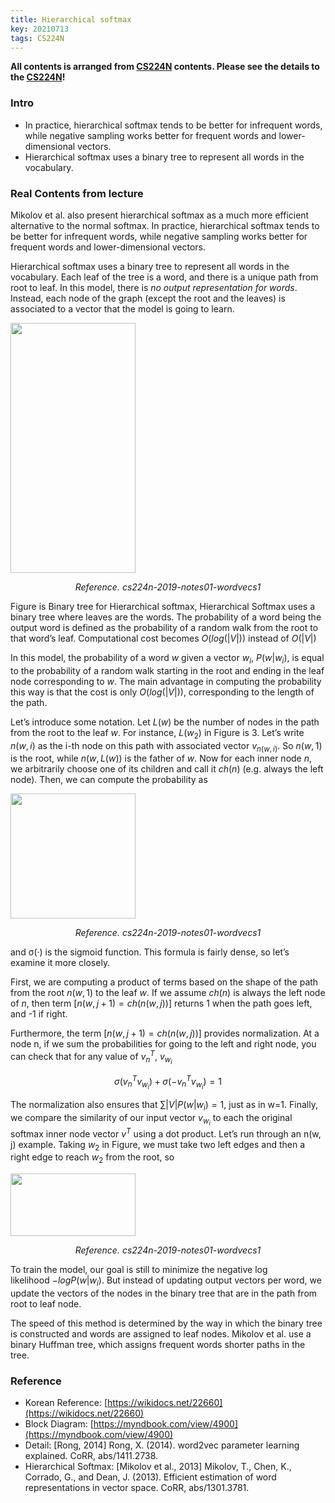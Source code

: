 ```yaml
---
title: Hierarchical softmax 
key: 20210713
tags: CS224N
---
```

**All contents is arranged from [CS224N](https://online.stanford.edu/artificial-intelligence/free-content?category=All&course=6097) contents. Please see the details to the [CS224N](https://online.stanford.edu/artificial-intelligence/free-content?category=All&course=6097)!**

### Intro
- In practice, hierarchical softmax tends to be better for infrequent words, while negative sampling works better for frequent words and lower-dimensional vectors.
- Hierarchical softmax uses a binary tree to represent all words in the vocabulary.

### Real Contents from lecture
    
Mikolov et al. also present hierarchical softmax as a much more efficient alternative to the normal softmax. In practice, hierarchical softmax tends to be better for infrequent words, while negative sampling works better for frequent words and lower-dimensional vectors.

Hierarchical softmax uses a binary tree to represent all words in the vocabulary. Each leaf of the tree is a word, and there is a unique path from root to leaf. In this model, there is *no output representation for words*. Instead, each node of the graph (except the root and the leaves) is associated to a vector that the model is going to learn.

<p>
    <img src="/assets/images/cs224n/w1/hierarchical-softmax/cs224n-2019-notes01-wordvecs1-hierarchical-structure.png" width="200" height="400" class="projects__article__img__center">
    <p align="center">
    <em class="projects__img__caption"> Reference. cs224n-2019-notes01-wordvecs1</em>
    </p>
</p>   

Figure is Binary tree for Hierarchical softmax, Hierarchical Softmax uses a binary tree where leaves are the words. The probability of a word being the output word is defined as the probability of a random walk from the root to that word’s leaf. Computational cost becomes $O(log(\lvert V\lvert ))$ instead of $O(\lvert V\lvert )$

In this model, the probability of a word *w* given a vector $w_i$, $P(w\lvert w_i)$, is equal to the probability of a random walk starting in the root and ending in the leaf node corresponding to *w*. The main advantage in computing the probability this way is that the cost is only $O(log(\lvert V\lvert ))$, corresponding to the length of the path.

Let’s introduce some notation. Let $L(w)$ be the number of nodes in the path from the root to the leaf $w$. For instance, $L(w_2)$ in Figure is 3. Let’s write $n(w, i)$ as the i-th node on this path with associated vector $v_{n(w,i)}$. So $n(w, 1)$ is the root, while $n(w, L(w))$ is the father of $w$. Now for each inner node $n$, we arbitrarily choose one of its children and call it $ch(n)$ (e.g. always the left node). Then, we can compute the probability as


<p>
    <img src="/assets/images/cs224n/w1/hierarchical-softmax/cs224n-2019-notes01-wordvecs1-hierarchical-prop.png" width="200" height="200" class="projects__article__img__center">
    <p align="center">
    <em class="projects__img__caption"> Reference. cs224n-2019-notes01-wordvecs1</em>
    </p>
</p>   

and σ(·) is the sigmoid function. This formula is fairly dense, so let’s examine it more closely. 

First, we are computing a product of terms based on the shape of the path from the root $n(w, 1)$ to the leaf $w$. If we assume $ch(n)$ is always the left node of $n$, then term $[n(w, j + 1) = ch(n(w, j))]$ returns 1 when the path goes left, and -1 if right.

Furthermore, the term $[n(w, j + 1) = ch(n(w, j))]$ provides normalization. At a node n, if we sum the probabilities for going to the left and right node, you can check that for any value of $v_n^T, \ v_{w_i}$

$$
    \sigma(v_n^Tv_{w_i}) + \sigma(-v_n^Tv_{w_i})=1
$$


The normalization also ensures that $∑\lvert V\lvert  P(w\lvert w_i) = 1$, just as in w=1. Finally, we compare the similarity of our input vector $v_{w_i}$ to each the original softmax inner node vector $v^T$ using a dot product. Let’s run through an n(w, j) example. Taking $w_2$ in Figure, we must take two left edges and then a right edge to reach $w_2$ from the root, so

<p>
    <img src="/assets/images/cs224n/w1/hierarchical-softmax/cs224n-2019-notes01-wordvecs1-hierarchical-equation.png" width="200" height="100" class="projects__article__img__center">
    <p align="center">
    <em class="projects__img__caption"> Reference. cs224n-2019-notes01-wordvecs1</em>
    </p>
</p>       


To train the model, our goal is still to minimize the negative log likelihood $-log P(w\lvert w_i )$. But instead of updating output vectors per word, we update the vectors of the nodes in the binary tree that are in the path from root to leaf node.

The speed of this method is determined by the way in which the binary tree is constructed and words are assigned to leaf nodes. Mikolov et al. use a binary Huffman tree, which assigns frequent words shorter paths in the tree.

### Reference

- Korean Reference: [https://wikidocs.net/22660](https://wikidocs.net/22660)
- Block Diagram: [https://myndbook.com/view/4900](https://myndbook.com/view/4900)
- Detail: [Rong, 2014] Rong, X. (2014). word2vec parameter learning explained. CoRR, abs/1411.2738.
- Hierarchical Softmax: [Mikolov et al., 2013] Mikolov, T., Chen, K., Corrado, G., and Dean, J. (2013). Efficient estimation of word representations in vector space. CoRR, abs/1301.3781.
